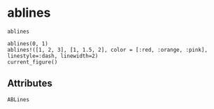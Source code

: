 # ablines

```@shortdocs; canonical=false
ablines
```

```@figure
ablines(0, 1)
ablines!([1, 2, 3], [1, 1.5, 2], color = [:red, :orange, :pink], linestyle=:dash, linewidth=2)
current_figure()
```

## Attributes

```@attrdocs
ABLines
```
